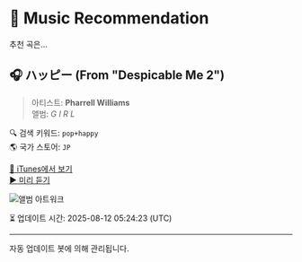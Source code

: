 
# 🎵 Music Recommendation

추천 곡은...

## 🎧 ハッピー (From "Despicable Me 2")  
> 아티스트: **Pharrell Williams**  
> 앨범: _G I R L_  

🔍 검색 키워드: `pop+happy`  
🌎 국가 스토어: `JP`

[🔗 iTunes에서 보기](https://music.apple.com/jp/album/%E3%83%8F%E3%83%83%E3%83%94%E3%83%BC-from-despicable-me-2/863835302?i=863835363&uo=4)  
[▶️ 미리 듣기](https://audio-ssl.itunes.apple.com/itunes-assets/AudioPreview116/v4/ee/32/ed/ee32ed56-9d27-0411-e699-fbb2f250464a/mzaf_9302023938742704088.plus.aac.p.m4a)

![앨범 아트워크](https://is1-ssl.mzstatic.com/image/thumb/Music115/v4/f4/43/16/f4431607-15c4-883c-3fbe-dd6abbbe03e7/886444516877.jpg/100x100bb.jpg)

⏳ 업데이트 시간: 2025-08-12 05:24:23 (UTC)

---
자동 업데이트 봇에 의해 관리됩니다.
